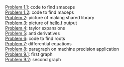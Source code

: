 [Problem 1.1](https://jaredcl1994.github.io/math4610/SoftwareManual/smaceps.md): code to find smaceps  
[Problem 1.2](https://jaredcl1994.github.io/math4610/SoftwareManual/maceps.md): code to find maceps    
[Problem 2](https://jaredcl1994.github.io/math4610/homework1/library.png): picture of making shared library      
[Problem 3](https://jaredcl1994.github.io/math4610/homework1/output.png): picture of [hello.f](https://jaredcl1994.github.io/math4610/SoftwareManual/hello.md) output    
[Problem 4](https://jaredcl1994.github.io/math4610/homework1/Scanned%20Documents.pdf): taylor expansions  
[Problem 5](https://jaredcl1994.github.io/math4610/homework1/Scanned%20Documents.pdf): anti derivatives  
[Problem 6](https://jaredcl1994.github.io/math4610/SoftwareManual/roots.cpp): code to find roots    
[Problem 7](https://jaredcl1994.github.io/math4610/homework1/Scanned%20Documents.pdf): differential equations  
[Problem 8](https://jaredcl1994.github.io/math4610/homework1/paragraph.docx): paragraph on machine precision application  
[Problem 9.1](https://jaredcl1994.github.io/math4610/homework1/x0is4.png): first graph  
[Problem 9.2](https://jaredcl1994.github.io/math4610/homework1/x0is400.png): second graph  
